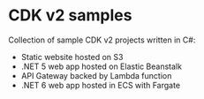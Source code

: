 # CDK v2 samples
Collection of sample CDK v2 projects written in C#:

- Static website hosted on S3
- .NET 5 web app hosted on Elastic Beanstalk
- API Gateway backed by Lambda function
- .NET 6 web app hosted in ECS with Fargate

